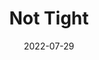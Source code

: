 ---
discogs_id: 24043430
discogs_master_id: 2728322
title: Not Tight
artists: ['DOMi & JD BECK']
date: 2022-07-29
genre: ['Jazz']
image: Not Tight-24043430.jpg
label: Blue Note Records
styles: ['Contemporary Jazz']
video: https://www.youtube.com/watch?v=nU55ar-O2V0
---